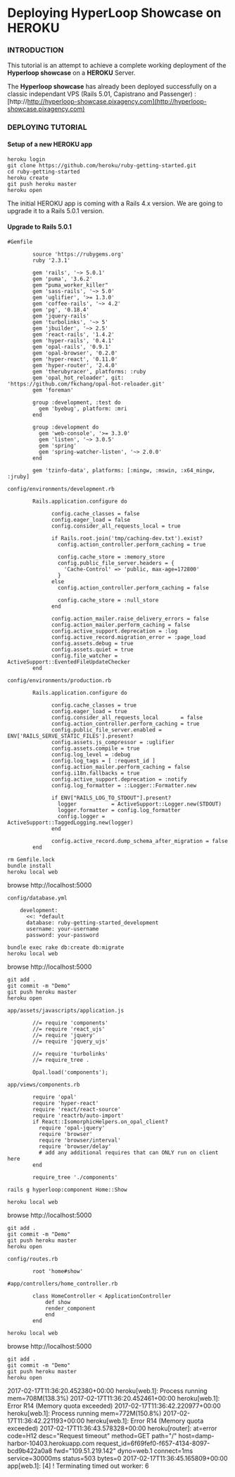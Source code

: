 # Deploying HyperLoop Showcase on HEROKU 

### INTRODUCTION

This tutorial is an attempt to achieve a complete working deployment of the **Hyperloop showcase** on a **HEROKU** Server.

The **Hyperloop showcase** has already been deployed successfully on a classic independant VPS (Rails 5.01, Capistrano and Passenger) :
[http://http://hyperloop-showcase.pixagency.com](http://hyperloop-showcase.pixagency.com)

### DEPLOYING TUTORIAL


#### Setup of a new HEROKU app

```
heroku login
git clone https://github.com/heroku/ruby-getting-started.git
cd ruby-getting-started
heroku create
git push heroku master
heroku open
```
The initial HEROKU app is coming with a Rails 4.x version. We are going to upgrade it to a Rails 5.0.1 version.

#### Upgrade to Rails 5.0.1

```
#Gemfile

		source 'https://rubygems.org'
		ruby '2.3.1'

		gem 'rails', '~> 5.0.1'
		gem 'puma', '3.6.2'
		gem "puma_worker_killer"
		gem 'sass-rails', '~> 5.0'
		gem 'uglifier', '>= 1.3.0'
		gem 'coffee-rails', '~> 4.2'
		gem 'pg', '0.18.4'
		gem 'jquery-rails'
		gem 'turbolinks', '~> 5'
		gem 'jbuilder', '~> 2.5'
		gem 'react-rails', '1.4.2'
		gem 'hyper-rails', '0.4.1'
		gem 'opal-rails', '0.9.1'
		gem 'opal-browser', '0.2.0'
		gem 'hyper-react', '0.11.0'
		gem 'hyper-router', '2.4.0'
		gem 'therubyracer', platforms: :ruby
		gem 'opal_hot_reloader', git: 'https://github.com/fkchang/opal-hot-reloader.git'
		gem 'foreman'

		group :development, :test do
		  gem 'byebug', platform: :mri
		end

		group :development do
		  gem 'web-console', '>= 3.3.0'
		  gem 'listen', '~> 3.0.5'
		  gem 'spring'
		  gem 'spring-watcher-listen', '~> 2.0.0'
		end

		gem 'tzinfo-data', platforms: [:mingw, :mswin, :x64_mingw, :jruby]
```
```
config/environments/development.rb

		Rails.application.configure do
			    
			  config.cache_classes = false
			  config.eager_load = false 
			  config.consider_all_requests_local = true

			  if Rails.root.join('tmp/caching-dev.txt').exist?
			    config.action_controller.perform_caching = true

			    config.cache_store = :memory_store
			    config.public_file_server.headers = {
			      'Cache-Control' => 'public, max-age=172800'
			    }
			  else
			    config.action_controller.perform_caching = false

			    config.cache_store = :null_store
			  end
 
			  config.action_mailer.raise_delivery_errors = false
			  config.action_mailer.perform_caching = false
			  config.active_support.deprecation = :log
			  config.active_record.migration_error = :page_load		  
			  config.assets.debug = true
			  config.assets.quiet = true
			  config.file_watcher = ActiveSupport::EventedFileUpdateChecker
		end
```
```
config/environments/production.rb

		Rails.application.configure do
			  
			  config.cache_classes = true  
			  config.eager_load = true
			  config.consider_all_requests_local       = false
			  config.action_controller.perform_caching = true 
			  config.public_file_server.enabled = ENV['RAILS_SERVE_STATIC_FILES'].present?	 
			  config.assets.js_compressor = :uglifier			  
			  config.assets.compile = true			 
			  config.log_level = :debug			  
			  config.log_tags = [ :request_id ]			  
			  config.action_mailer.perform_caching = false		  
			  config.i18n.fallbacks = true		 
			  config.active_support.deprecation = :notify		 
			  config.log_formatter = ::Logger::Formatter.new		  

			  if ENV["RAILS_LOG_TO_STDOUT"].present?
			    logger           = ActiveSupport::Logger.new(STDOUT)
			    logger.formatter = config.log_formatter
			    config.logger = ActiveSupport::TaggedLogging.new(logger)
			  end
 
			  config.active_record.dump_schema_after_migration = false
		end
```
```
rm Gemfile.lock
bundle install
heroku local web
```
browse http://localhost:5000

```
config/database.yml

	development:
	  <<: *default
	  database: ruby-getting-started_development
	  username: your-username
	  password: your-password
```
```
bundle exec rake db:create db:migrate
heroku local web
```
browse http://localhost:5000
```
git add .
git commit -m "Demo"
git push heroku master
heroku open
```
```
app/assets/javascripts/application.js

		//= require 'components'
		//= require 'react_ujs'
		//= require 'jquery'
		//= require 'jquery_ujs'

		//= require 'turbolinks'
		//= require_tree .

		Opal.load('components');
```
```
app/views/components.rb

		require 'opal'
		require 'hyper-react'
		require 'react/react-source'
		require 'reactrb/auto-import'
		if React::IsomorphicHelpers.on_opal_client?
		  require 'opal-jquery'
		  require 'browser'
		  require 'browser/interval'
		  require 'browser/delay'
		  # add any additional requires that can ONLY run on client here
		end

		require_tree './components'
```
```
rails g hyperloop:component Home::Show
```
```
heroku local web
```
browse http://localhost:5000
```
git add .
git commit -m "Demo"
git push heroku master
heroku open
```
```
config/routes.rb

		root 'home#show'
```
```
#app/controllers/home_controller.rb

		class HomeController < ApplicationController
		    def show
			render_component
		    end
		end
```
```
heroku local web
```
browse http://localhost:5000
```
git add .
git commit -m "Demo"
git push heroku master
heroku open

```
2017-02-17T11:36:20.452380+00:00 heroku[web.1]: Process running mem=708M(138.3%)
2017-02-17T11:36:20.452461+00:00 heroku[web.1]: Error R14 (Memory quota exceeded)
2017-02-17T11:36:42.220977+00:00 heroku[web.1]: Process running mem=772M(150.8%)
2017-02-17T11:36:42.221193+00:00 heroku[web.1]: Error R14 (Memory quota exceeded)
2017-02-17T11:36:43.578328+00:00 heroku[router]: at=error code=H12 desc="Request timeout" method=GET path="/" host=damp-harbor-10403.herokuapp.com request_id=6f69fef0-f657-4134-8097-bcd9b422a0a8 fwd="109.51.219.142" dyno=web.1 connect=1ms service=30000ms status=503 bytes=0
2017-02-17T11:36:45.165809+00:00 app[web.1]: [4] ! Terminating timed out worker: 6

```